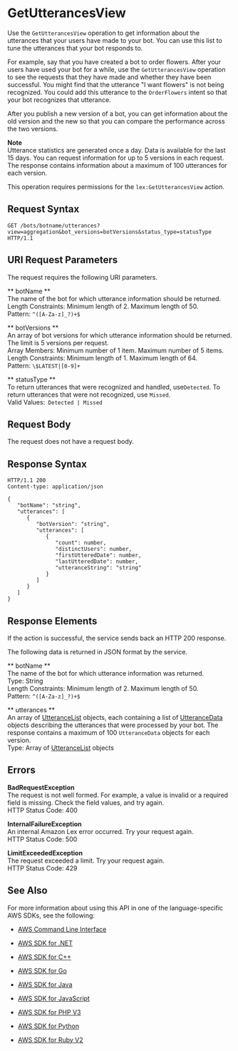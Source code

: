 # GetUtterancesView<a name="API_GetUtterancesView"></a>

Use the `GetUtterancesView` operation to get information about the utterances that your users have made to your bot\. You can use this list to tune the utterances that your bot responds to\.

For example, say that you have created a bot to order flowers\. After your users have used your bot for a while, use the `GetUtterancesView` operation to see the requests that they have made and whether they have been successful\. You might find that the utterance "I want flowers" is not being recognized\. You could add this utterance to the `OrderFlowers` intent so that your bot recognizes that utterance\.

After you publish a new version of a bot, you can get information about the old version and the new so that you can compare the performance across the two versions\. 

**Note**  
Utterance statistics are generated once a day\. Data is available for the last 15 days\. You can request information for up to 5 versions in each request\. The response contains information about a maximum of 100 utterances for each version\.

This operation requires permissions for the `lex:GetUtterancesView` action\.

## Request Syntax<a name="API_GetUtterancesView_RequestSyntax"></a>

```
GET /bots/botname/utterances?view=aggregation&bot_versions=botVersions&status_type=statusType HTTP/1.1
```

## URI Request Parameters<a name="API_GetUtterancesView_RequestParameters"></a>

The request requires the following URI parameters\.

 ** botName **   
The name of the bot for which utterance information should be returned\.  
Length Constraints: Minimum length of 2\. Maximum length of 50\.  
Pattern: `^([A-Za-z]_?)+$` 

 ** botVersions **   
An array of bot versions for which utterance information should be returned\. The limit is 5 versions per request\.  
Array Members: Minimum number of 1 item\. Maximum number of 5 items\.  
Length Constraints: Minimum length of 1\. Maximum length of 64\.  
Pattern: `\$LATEST|[0-9]+` 

 ** statusType **   
To return utterances that were recognized and handled, use`Detected`\. To return utterances that were not recognized, use `Missed`\.  
Valid Values:` Detected | Missed` 

## Request Body<a name="API_GetUtterancesView_RequestBody"></a>

The request does not have a request body\.

## Response Syntax<a name="API_GetUtterancesView_ResponseSyntax"></a>

```
HTTP/1.1 200
Content-type: application/json

{
   "botName": "string",
   "utterances": [ 
      { 
         "botVersion": "string",
         "utterances": [ 
            { 
               "count": number,
               "distinctUsers": number,
               "firstUtteredDate": number,
               "lastUtteredDate": number,
               "utteranceString": "string"
            }
         ]
      }
   ]
}
```

## Response Elements<a name="API_GetUtterancesView_ResponseElements"></a>

If the action is successful, the service sends back an HTTP 200 response\.

The following data is returned in JSON format by the service\.

 ** botName **   
The name of the bot for which utterance information was returned\.  
Type: String  
Length Constraints: Minimum length of 2\. Maximum length of 50\.  
Pattern: `^([A-Za-z]_?)+$` 

 ** utterances **   
An array of [UtteranceList](API_UtteranceList.md) objects, each containing a list of [UtteranceData](API_UtteranceData.md) objects describing the utterances that were processed by your bot\. The response contains a maximum of 100 `UtteranceData` objects for each version\.  
Type: Array of [UtteranceList](API_UtteranceList.md) objects

## Errors<a name="API_GetUtterancesView_Errors"></a>

 **BadRequestException**   
The request is not well formed\. For example, a value is invalid or a required field is missing\. Check the field values, and try again\.  
HTTP Status Code: 400

 **InternalFailureException**   
An internal Amazon Lex error occurred\. Try your request again\.  
HTTP Status Code: 500

 **LimitExceededException**   
The request exceeded a limit\. Try your request again\.  
HTTP Status Code: 429

## See Also<a name="API_GetUtterancesView_SeeAlso"></a>

For more information about using this API in one of the language\-specific AWS SDKs, see the following:

+  [AWS Command Line Interface](http://docs.aws.amazon.com/goto/aws-cli/lex-models-2017-04-19/GetUtterancesView) 

+  [AWS SDK for \.NET](http://docs.aws.amazon.com/goto/DotNetSDKV3/lex-models-2017-04-19/GetUtterancesView) 

+  [AWS SDK for C\+\+](http://docs.aws.amazon.com/goto/SdkForCpp/lex-models-2017-04-19/GetUtterancesView) 

+  [AWS SDK for Go](http://docs.aws.amazon.com/goto/SdkForGoV1/lex-models-2017-04-19/GetUtterancesView) 

+  [AWS SDK for Java](http://docs.aws.amazon.com/goto/SdkForJava/lex-models-2017-04-19/GetUtterancesView) 

+  [AWS SDK for JavaScript](http://docs.aws.amazon.com/goto/AWSJavaScriptSDK/lex-models-2017-04-19/GetUtterancesView) 

+  [AWS SDK for PHP V3](http://docs.aws.amazon.com/goto/SdkForPHPV3/lex-models-2017-04-19/GetUtterancesView) 

+  [AWS SDK for Python](http://docs.aws.amazon.com/goto/boto3/lex-models-2017-04-19/GetUtterancesView) 

+  [AWS SDK for Ruby V2](http://docs.aws.amazon.com/goto/SdkForRubyV2/lex-models-2017-04-19/GetUtterancesView) 